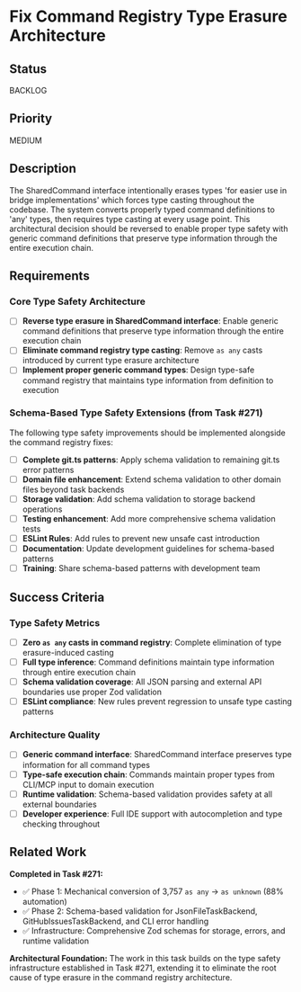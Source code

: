# Fix Command Registry Type Erasure Architecture

## Status

BACKLOG

## Priority

MEDIUM

## Description

The SharedCommand interface intentionally erases types 'for easier use in bridge implementations' which forces type casting throughout the codebase. The system converts properly typed command definitions to 'any' types, then requires type casting at every usage point. This architectural decision should be reversed to enable proper type safety with generic command definitions that preserve type information through the entire execution chain.

## Requirements

### Core Type Safety Architecture

- [ ] **Reverse type erasure in SharedCommand interface**: Enable generic command definitions that preserve type information through the entire execution chain
- [ ] **Eliminate command registry type casting**: Remove `as any` casts introduced by current type erasure architecture
- [ ] **Implement proper generic command types**: Design type-safe command registry that maintains type information from definition to execution

### Schema-Based Type Safety Extensions (from Task #271)

The following type safety improvements should be implemented alongside the command registry fixes:

- [ ] **Complete git.ts patterns**: Apply schema validation to remaining git.ts error patterns
- [ ] **Domain file enhancement**: Extend schema validation to other domain files beyond task backends
- [ ] **Storage validation**: Add schema validation to storage backend operations
- [ ] **Testing enhancement**: Add more comprehensive schema validation tests
- [ ] **ESLint Rules**: Add rules to prevent new unsafe cast introduction
- [ ] **Documentation**: Update development guidelines for schema-based patterns
- [ ] **Training**: Share schema-based patterns with development team

## Success Criteria

### Type Safety Metrics

- [ ] **Zero `as any` casts in command registry**: Complete elimination of type erasure-induced casting
- [ ] **Full type inference**: Command definitions maintain type information through entire execution chain
- [ ] **Schema validation coverage**: All JSON parsing and external API boundaries use proper Zod validation
- [ ] **ESLint compliance**: New rules prevent regression to unsafe type casting patterns

### Architecture Quality

- [ ] **Generic command interface**: SharedCommand interface preserves type information for all command types
- [ ] **Type-safe execution chain**: Commands maintain proper types from CLI/MCP input to domain execution
- [ ] **Runtime validation**: Schema-based validation provides safety at all external boundaries
- [ ] **Developer experience**: Full IDE support with autocompletion and type checking throughout

## Related Work

**Completed in Task #271:**

- ✅ Phase 1: Mechanical conversion of 3,757 `as any` → `as unknown` (88% automation)
- ✅ Phase 2: Schema-based validation for JsonFileTaskBackend, GitHubIssuesTaskBackend, and CLI error handling
- ✅ Infrastructure: Comprehensive Zod schemas for storage, errors, and runtime validation

**Architectural Foundation:**
The work in this task builds on the type safety infrastructure established in Task #271, extending it to eliminate the root cause of type erasure in the command registry architecture.
